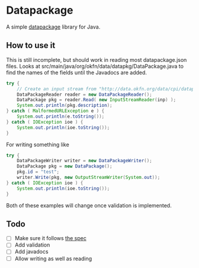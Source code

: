 # Datapackage

A simple [datapackage](http://data.okfn.org/standards/data-package) library for Java.


## How to use it

This is still incomplete, but should work in reading most datapackage.json files.  Looks at src/main/java/org/okfn/data/datapkg/DataPackage.java to find the names of the fields until the Javadocs are added.

```java
try {
    // Create an input stream from "http://data.okfn.org/data/cpi/datapackage.json" called inp
    DataPackageReader reader = new DataPackageReader();
    DataPackage pkg = reader.Read( new InputStreamReader(inp) );
    System.out.println(pkg.description);            
} catch ( MalformedURLException e ) {
    System.out.println(e.toString());
} catch ( IOException ioe ) {
    System.out.println(ioe.toString());
}
```

For writing something like 

```java
try {
    DataPackageWriter writer = new DataPackageWriter();
    DataPackage pkg = new DataPackage();
    pkg.id = "test";
    writer.Write(pkg, new OutputStreamWriter(System.out));            
} catch ( IOException ioe ) {
    System.out.println(ioe.toString());
}
```

Both of these examples will change once validation is implemented.

## Todo

- [ ] Make sure it follows [the spec](http://www.dataprotocols.org/en/latest/data-packages.html)
- [ ] Add validation
- [ ] Add javadocs
- [ ] Allow writing as well as reading
